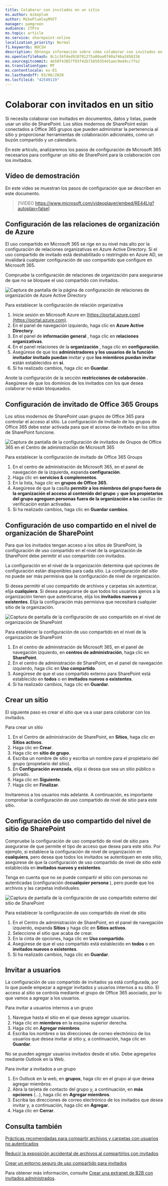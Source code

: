 ```yaml
---
title: Colaborar con invitados en un sitio
ms.author: mikeplum
author: MikePlumleyMSFT
manager: pamgreen
audience: ITPro
ms.topic: article
ms.service: sharepoint-online
localization_priority: Normal
f1.keywords: NOCSH
description: Obtenga información sobre cómo colaborar con invitados en un sitio de SharePoint.
ms.openlocfilehash: 8c1c34fded910701275a80aa0740a746a2458156
ms.sourcegitcommit: 4e50f43857f93f42b71650354d1aec9ed4cc7fe2
ms.translationtype: MT
ms.contentlocale: es-ES
ms.lasthandoff: 03/06/2020
ms.locfileid: "42549119"
---
```

# <a name="collaborate-with-guests-in-a-site"></a>Colaborar con invitados en un sitio

Si necesita colaborar con invitados en documentos, datos y listas, puede usar un sitio de SharePoint. Los sitios modernos de SharePoint están conectados a Office 365 grupos que pueden administrar la pertenencia al sitio y proporcionar herramientas de colaboración adicionales, como un buzón compartido y un calendario.

En este artículo, analizaremos los pasos de configuración de Microsoft 365 necesarios para configurar un sitio de SharePoint para la colaboración con los invitados.

## <a name="video-demonstration"></a>Vídeo de demostración

En este vídeo se muestran los pasos de configuración que se describen en este documento.</br>

> [!VIDEO https://www.microsoft.com/videoplayer/embed/RE44Llg?autoplay=false]

## <a name="azure-organizational-relationships-settings"></a>Configuración de las relaciones de organización de Azure

El uso compartido en Microsoft 365 se rige en su nivel más alto por la configuración de relaciones organizativas en Azure Active Directory. Si el uso compartido de invitado está deshabilitado o restringido en Azure AD, se invalidará cualquier configuración de uso compartido que configure en Microsoft 365.

Compruebe la configuración de relaciones de organización para asegurarse de que no se bloquee el uso compartido con invitados.

![Captura de pantalla de la página de configuración de relaciones de organización de Azure Active Directory](media/azure-ad-organizational-relationships-settings.png)

Para establecer la configuración de relación organizativa

1. Inicie sesión en Microsoft Azure en [https://portal.azure.com](https://portal.azure.com).
2. En el panel de navegación izquierdo, haga clic en **Azure Active Directory**.
3. En el panel de **información general** , haga clic en **relaciones organizativas**.
4. En el panel relaciones de la **organización** , haga clic en **configuración**.
5. Asegúrese de que los **administradores y los usuarios de la función invitador invitado puedan** invitar y que **los miembros puedan invitar** están establecidos en **sí**.
6. Si ha realizado cambios, haga clic en **Guardar**.

Anote la configuración de la sección **restricciones de colaboración** . Asegúrese de que los dominios de los invitados con los que desea colaborar no están bloqueados.

## <a name="office-365-groups-guest-settings"></a>Configuración de invitado de Office 365 Groups

Los sitios modernos de SharePoint usan grupos de Office 365 para controlar el acceso al sitio. La configuración de invitado de los grupos de Office 365 debe estar activada para que el acceso de invitado en los sitios de SharePoint funcione.

![Captura de pantalla de la configuración de invitados de Grupos de Office 365 en el Centro de administración de Microsoft 365](media/office-365-groups-guest-settings.png)

Para establecer la configuración de invitado de Office 365 Groups

1. En el centro de administración de Microsoft 365, en el panel de navegación de la izquierda, expanda **configuración**.
2. Haga clic en **servicios & complementos**.
3. En la lista, haga clic en **grupos de Office 365**.
4. Asegúrese de que la casilla **permitir a los miembros del grupo fuera de la organización el acceso al contenido del grupo** y **que los propietarios del grupo agreguen personas fuera de la organización a las** casillas de verificación están activadas.
5. Si ha realizado cambios, haga clic en **Guardar cambios**.


## <a name="sharepoint-organization-level-sharing-settings"></a>Configuración de uso compartido en el nivel de organización de SharePoint

Para que los invitados tengan acceso a los sitios de SharePoint, la configuración de uso compartido en el nivel de la organización de SharePoint debe permitir el uso compartido con invitados.

La configuración en el nivel de la organización determina qué opciones de configuración están disponibles para cada sitio. La configuración del sitio no puede ser más permisiva que la configuración de nivel de organización.

Si desea permitir el uso compartido de archivos y carpetas sin autenticar, elija **cualquiera**. Si desea asegurarse de que todos los usuarios ajenos a la organización tienen que autenticarse, elija los **invitados nuevos y existentes**. Elija la configuración más permisiva que necesitará cualquier sitio de la organización.

![Captura de pantalla de la configuración de uso compartido en el nivel de organización de SharePoint](media/sharepoint-organization-external-sharing-controls.png)


Para establecer la configuración de uso compartido en el nivel de la organización de SharePoint

1. En el centro de administración de Microsoft 365, en el panel de navegación izquierdo, en **centros de administración**, haga clic en **SharePoint**.
2. En el centro de administración de SharePoint, en el panel de navegación izquierdo, haga clic en **Uso compartido**.
3. Asegúrese de que el uso compartido externo para SharePoint está establecido en **todos** o en **invitados nuevos o existentes**.
4. Si ha realizado cambios, haga clic en **Guardar**.

## <a name="create-a-site"></a>Crear un sitio

El siguiente paso es crear el sitio que va a usar para colaborar con los invitados.

Para crear un sitio
1. En el Centro de administración de SharePoint, en **Sitios**, haga clic en **Sitios activos**.
2. Haga clic en **Crear**.
3. Haga clic en **sitio de grupo**.
4. Escriba un nombre de sitio y escriba un nombre para el propietario del grupo (propietario del sitio).
5. En **Configuración avanzada**, elija si desea que sea un sitio público o privado.
6. Haga clic en **Siguiente**.
7. Haga clic en **Finalizar**.

Invitaremos a los usuarios más adelante. A continuación, es importante comprobar la configuración de uso compartido de nivel de sitio para este sitio.

## <a name="sharepoint-site-level-sharing-settings"></a>Configuración de uso compartido del nivel de sitio de SharePoint

Compruebe la configuración de uso compartido de nivel de sitio para asegurarse de que permite el tipo de acceso que desea para este sitio. Por ejemplo, si establece la configuración de nivel de organización en **cualquiera**, pero desea que todos los invitados se autentiquen en este sitio, asegúrese de que la configuración de uso compartido de nivel de sitio esté establecida en **invitados nuevos y existentes**.

Tenga en cuenta que no se puede compartir el sitio con personas no autenticadas (configuración de**cualquier persona** ), pero puede que los archivos y las carpetas individuales.

![Captura de pantalla de la configuración de uso compartido externo del sitio de SharePoint](media/sharepoint-site-external-sharing-settings.png)

Para establecer la configuración de uso compartido de nivel de sitio
1. En el Centro de administración de SharePoint, en el panel de navegación izquierdo, expanda **Sitios** y haga clic en **Sitios activos**.
2. Seleccione el sitio que acaba de crear.
3. En la cinta de opciones, haga clic en **Uso compartido**.
4. Asegúrese de que el uso compartido está establecido en **todos** o en **invitados nuevos o existentes**.
5. Si ha realizado cambios, haga clic en **Guardar**.

## <a name="invite-users"></a>Invitar a usuarios

La configuración de uso compartido de invitados ya está configurada, por lo que puede empezar a agregar invitados y usuarios internos a su sitio. El acceso al sitio se controla mediante el grupo de Office 365 asociado, por lo que vamos a agregar a los usuarios.

Para invitar a usuarios internos a un grupo
1. Navegue hasta el sitio en el que desea agregar usuarios.
2. Haga clic en **miembros** en la esquina superior derecha.
3. Haga clic en **Agregar miembros**.
4. Escriba los nombres o las direcciones de correo electrónico de los usuarios que desea invitar al sitio y, a continuación, haga clic en **Guardar**.

No se pueden agregar usuarios invitados desde el sitio. Debe agregarlos mediante Outlook en la Web.

Para invitar a invitados a un grupo
1. En Outlook en la web, en **grupos**, haga clic en el grupo al que desea agregar miembros.
2. Abra la tarjeta de contacto del grupo y, a continuación, en **más opciones** (...), haga clic en **Agregar miembros**.
3. Escriba las direcciones de correo electrónico de los invitados que desea invitar y, a continuación, haga clic en **Agregar**.
4. Haga clic en **Cerrar**.

## <a name="see-also"></a>Consulta también

[Prácticas recomendadas para compartir archivos y carpetas con usuarios no autenticados](best-practices-anonymous-sharing.md)

[Reducir la exposición accidental de archivos al compartirlos con invitados](sharing-limit-accidental-exposure.md)

[Crear un entorno seguro de uso compartido para invitados](create-a-secure-guest-sharing-environment.md)

Para obtener más información, consulte [Crear una extranet de B2B con invitados administrados](b2b-extranet.md).

